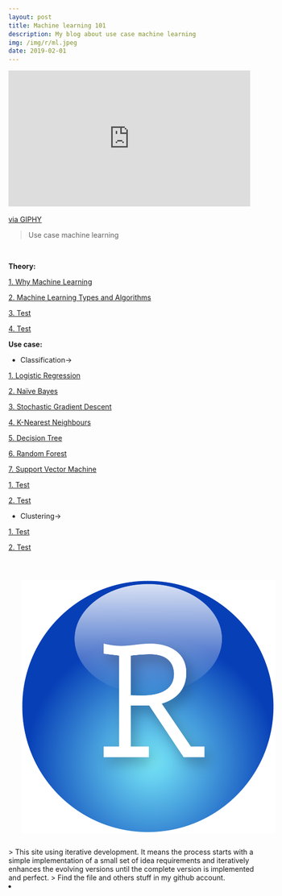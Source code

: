 ```yaml
---
layout: post
title: Machine learning 101
description: My blog about use case machine learning
img: /img/r/ml.jpeg
date: 2019-02-01
---
```




<iframe src="https://giphy.com/embed/10Ce3YapEBf23C" width="480" height="270" frameBorder="0" class="giphy-embed" allowFullScreen></iframe><p><a href="https://giphy.com/gifs/tech-computing-metaverse-10Ce3YapEBf23C">via GIPHY</a></p>



>Use case machine learning


<Br>
  
**Theory:**
  
<a href="https://itsmecevi.github.io/ml-1/">1. Why Machine Learning</a>

<a href="https://itsmecevi.github.io/ml-2/">2. Machine Learning Types and Algorithms</a>

<a href="https://itsmecevi.github.io/dataviz/">3. Test</a>

<a href="https://itsmecevi.github.io/dataviz/">4. Test</a>

**Use case:**

* Classification->

<a href="https://itsmecevi.github.io/dataviz/">1. Logistic Regression</a>

<a href="https://itsmecevi.github.io/dataviz/">2. Naïve Bayes</a>

<a href="https://itsmecevi.github.io/dataviz/">3. Stochastic Gradient Descent</a>

<a href="https://itsmecevi.github.io/dataviz/">4. K-Nearest Neighbours</a>

<a href="https://itsmecevi.github.io/dataviz/">5. Decision Tree</a>

<a href="https://itsmecevi.github.io/dataviz/">6. Random Forest</a>

<a href="https://itsmecevi.github.io/dataviz/">7. Support Vector Machine</a>

<a href="https://itsmecevi.github.io/dataviz/">1. Test</a>

<a href="https://itsmecevi.github.io/dataviz/">2. Test</a>



* Clustering->

<a href="https://itsmecevi.github.io/dataviz/">1. Test</a>

<a href="https://itsmecevi.github.io/dataviz/">2. Test</a>

<Br>
  
<img class="col one right" src="/img/r/r-studio.png" style="padding:25px">

<Br>
> This site using iterative development. It means the process starts with a simple implementation of a small set of idea requirements and iteratively enhances the evolving versions until the complete version is implemented and perfect.
> Find the file and others stuff in my github account.


<li>
<a id="icon" href="https://github.com/itsmecevi" target="_blank"><i class="fa fa-github fa-fw fa-2x"></i></a>
</li>
